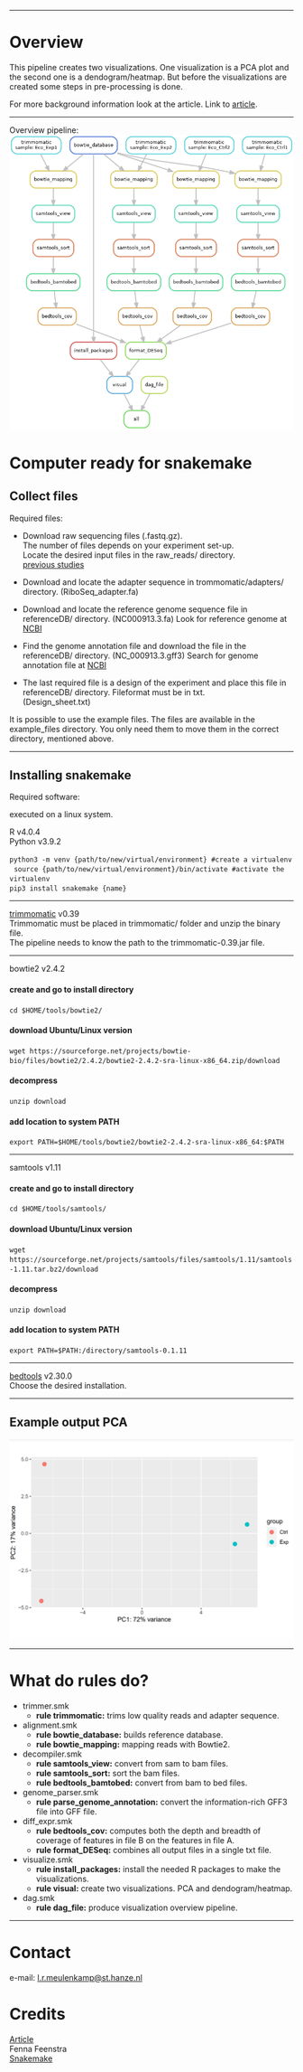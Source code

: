 ------------------------------------------------------------------------

# Overview

This pipeline creates two visualizations. One visualization is a PCA
plot and the second one is a dendogram/heatmap. But before the
visualizations are created some steps in pre-processing is done.

For more background information look at the article. Link to
[article](https://link.springer.com/article/10.1007/s12275-020-9536-2).

------------------------------------------------------------------------

Overview pipeline: ![](example_output/dag.png) 



# Computer ready for snakemake

## Collect files

Required files:

-   Download raw sequencing files (.fastq.gz).  
    The number of files depends on your experiment set-up.  
    Locate the desired input files in the raw_reads/ directory.  
    [previous studies](https://www.ebi.ac.uk/ena/browser/view/PRJEB21199?show=reads)

-   Download and locate the adapter sequence in trommomatic/adapters/
    directory. (RiboSeq_adapter.fa)

-   Download and locate the reference genome sequence file in
    referenceDB/ directory. (NC000913.3.fa) Look for reference genome at [NCBI](https://www.ncbi.nlm.nih.gov/nuccore)

-   Find the genome annotation file and download the file in the
    referenceDB/ directory. (NC_000913.3.gff3) Search for genome annotation file at [NCBI](https://www.ncbi.nlm.nih.gov/nuccore)

-   The last required file is a design of the experiment and place this
    file in referenceDB/ directory. Fileformat must be in txt.  
    (Design_sheet.txt)

It is possible to use the example files. The files are available in the
example_files directory. You only need them to move them in the correct
directory, mentioned above.

------------------------------------------------------------------------

## Installing snakemake

Required software:

executed on a linux system.

R v4.0.4  
Python v3.9.2

`python3 -m venv {path/to/new/virtual/environment} #create a virtualenv`
 
`source {path/to/new/virtual/environment}/bin/activate #activate the virtualenv`  
`pip3 install snakemake {name}`

------------------------------------------------------------------------

[trimmomatic](http://www.usadellab.org/cms/?page=trimmomatic) v0.39  
Trimmomatic must be placed in trimmomatic/ folder and unzip the binary
file.  
The pipeline needs to know the path to the trimmomatic-0.39.jar file.

------------------------------------------------------------------------

bowtie2 v2.4.2

#### create and go to install directory

`cd $HOME/tools/bowtie2/`

#### download Ubuntu/Linux version

`wget https://sourceforge.net/projects/bowtie-bio/files/bowtie2/2.4.2/bowtie2-2.4.2-sra-linux-x86_64.zip/download`

#### decompress

`unzip download`

#### add location to system PATH

`export PATH=$HOME/tools/bowtie2/bowtie2-2.4.2-sra-linux-x86_64:$PATH`

------------------------------------------------------------------------

samtools v1.11

#### create and go to install directory

`cd $HOME/tools/samtools/`

#### download Ubuntu/Linux version

`wget https://sourceforge.net/projects/samtools/files/samtools/1.11/samtools-1.11.tar.bz2/download`

#### decompress

`unzip download`

#### add location to system PATH

`export PATH=$PATH:/directory/samtools-0.1.11`

------------------------------------------------------------------------

[bedtools](https://bedtools.readthedocs.io/en/latest/content/installation.html)
v2.30.0  
Choose the desired installation.

------------------------------------------------------------------------

## Example output PCA

![](example_output/PCA.png)

------------------------------------------------------------------------

# What do rules do?

-   trimmer.smk
    -   **rule trimmomatic:** trims low quality reads and adapter
        sequence.
-   alignment.smk
    -   **rule bowtie_database:** builds reference database.
    -   **rule bowtie_mapping:** mapping reads with Bowtie2.
-   decompiler.smk
    -   **rule samtools_view:** convert from sam to bam files.
    -   **rule samtools_sort:** sort the bam files.
    -   **rule bedtools_bamtobed:** convert from bam to bed files.
-   genome_parser.smk
    -   **rule parse_genome_annotation:** convert the information-rich
        GFF3 file into GFF file.
-   diff_expr.smk
    -   **rule bedtools_cov:** computes both the depth and breadth of
        coverage of features in file B on the features in file A.
    -   **rule format_DESeq:** combines all output files in a single txt
        file.
-   visualize.smk
    -   **rule install_packages:** install the needed R packages to make
        the visualizations.
    -   **rule visual:** create two visualizations. PCA and
        dendogram/heatmap.
-   dag.smk
    -   **rule dag_file:** produce visualization overview pipeline.

------------------------------------------------------------------------

# Contact

e-mail: <l.r.meulenkamp@st.hanze.nl>

# Credits

[Article](https://link.springer.com/article/10.1007/s12275-020-9536-2)  
Fenna Feenstra  
[Snakemake](https://snakemake.readthedocs.io/en/stable/index.html)
